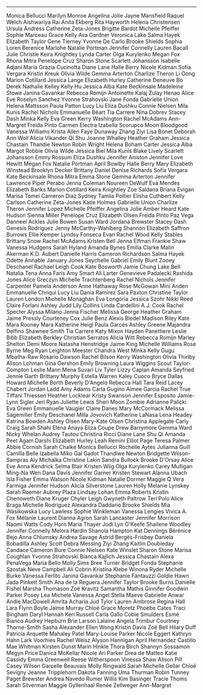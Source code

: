 ---
Monica Bellucci
Marilyn Monroe
Angelina Jolie
Jayne Mansfield
Raquel Welch
Aishwariya Rai
Anita Ekberg
Rita Hayworth
Helena Christensen
Ursula Andress
Catherine Zeta-Jones
Brigitte Bardot
Michelle Pfeiffer
Sophie Marceau
Grace Kelly
Ava Gardner
Veronica Lake
Salma Hayek
Elizabeth Taylor
Gene Tierney
Yvonne De Carlo
Brooke Shields
Sophia Loren
Berenice Marlohe
Natalie Portman
Jennifer Connelly
Lauren Bacall
Julie Christie
Keira Knightley
Lynda Carter
Olga Kurylenko
Megan Fox
Rhona Mitra
Penelope Cruz
Sharon Stone
Scarlett Johansson
Isabelle Adjani
Maria Grazia Cucinotta
Diane Lane
Halle Berry
Nicole Kidman
Sofia Vergara
Kristin Kreuk
Olivia Wilde
Gemma Arterton
Charlize Theron
Li Gong
Marion Cotillard
Jessica Lange
Elizabeth Hurley
Catherine Deneuve
Bo Derek
Nathalie Kelley
Kelly Hu
Jessica Alba
Kate Beckinsale
Madeleine Stowe
Janina Gavankar
Rebecca Romijn
Antoinette Kalaj
Zulay Henao
Alice Eve
Roselyn Sanchez
Yvonne Strahovski
Jane Fonda
Gabrielle Union
Helena Mattsson
Paula Patton
Lucy Liu
Eliza Dushku
Connie Nielsen
Mila Kunis
Rachel Nichols
Emmanuelle Béart
Tia Carrere
Nina Dobrev
Stacey Dash
Minka Kelly
Eva Green
Kerry Washington
Rachel McAdams
Ann-Margret
Freida Pinto
Carmen Electra
Izabella Scorupco
Moon Bloodgood
Vanessa Williams
Krista Allen
Faye Dunaway
Zhang Ziyi
Lisa Bonet
Deborah Ann Woll
Alicia Vikander
Qi Shu
Joanne Whalley
Heather Graham
Jessica Chastain
Thandie Newton
Robin Wright
Helena Boham Carter
Jessica Alba
Margot Robbie
Olivia Wilde
Jessica Biel
Mila Kunis
Blake Lively
Scarlett Johansson
Emmy Rossum
Eliza Dushku
Jennifer Aniston
Jennifer Love Hewitt
Megan Fox
Natalie Portman
April Bowlby
Halle Berry
Mary Elizabeth Winstead
Brooklyn Decker
Brittany Daniel
Denise Richards
Sofía Vergara
Kate Beckinsale
Rhona Mitra
Emma Stone
Gemma Arterton
Jennifer Lawrence
Piper Perabo
Jenna Coleman
Noureen DeWulf
Eva Mendes
Elizabeth Banks
Marion Cotillard
Keira Knightley
Zoe Saldana
Briana Evigan
Marisa Tomei
Cameron Diaz
Sydney Tamiia Poitier
Elisha Cuthbert
Kelly Carlson
Catherine Zeta-Jones
Katie Holmes
Gabrielle Union
Charlize Theron
Jennifer Lopez
Michelle Pfeiffer
Angelina Jolie
Amber Heard
Kate Hudson
Sienna Miller
Penélope Cruz
Elizabeth Olsen
Freida Pinto
Paz Vega
Danneel Ackles
Julie Bowen
Susan Ward
Jordana Brewster
Stacey Dash
Genesis Rodriguez
Jenny McCarthy-Wahlberg
Shannon Elizabeth
Saffron Burrows
Ellie Kemper
Lyndsy Fonseca
Evan Rachel Wood
Kelly Stables
Brittany Snow
Rachel McAdams
Kristen Bell
Jenna Elfman
Frankie Shaw
Vanessa Hudgens
Sarah Hyland
Amanda Bynes
Emilia Clarke
Malin Akerman
K.D. Aubert
Danielle Harris
Cameron Richardson
Salma Hayek
Odette Annable
January Jones
Seychelle Gabriel
Emily Blunt
Zooey Deschanel
Rachael Leigh Cook
Kate Bosworth
Jamie Chung
Lake Bell
Natalia Tena
Anna Faris
Amy Smart
Ali Larter
Genevieve Padalecki
Rashida Jones
Alice Greczyn
Michelle Trachtenberg
Rachel Nichols
Jennifer Carpenter
Pamela Anderson
Anne Hathaway
Rose McGowan
Mini Anden
Emmanuelle Chriqui
Lucy Liu
Dania Ramirez
Sara Paxton
Christine Taylor
Lauren London
Michelle Monaghan
Eva Longoria
Jessica Szohr
Nikki Reed
Claire Forlani
Ashley Judd
Lily Collins
Linda Cardellini
A.J. Cook
Rachel Specter
Alyssa Milano
Jenna Fischer
Melissa George
Heather Graham
Jaime Pressly
Courteney Cox
Julie Benz
Alexis Bledel
Madison Riley
Kate Mara
Rooney Mara
Katherine Heigl
Paula Garcés
Ashley Greene
Majandra Delfino
Shawnee Smith
Tia Carrere
Katy Mixon
Hayden Panettiere
Leslie Bibb
Elizabeth Berkley
Christian Serratos
Alicia Witt
Rebecca Romijn
Marley Shelton
Demi Moore
Natasha Henstridge
Jaime King
Michelle Williams
Rose Byrne
Meg Ryan
Leighton Meester
Chandra West
Minka Kelly
Gugu Mbatha-Raw
Rosario Dawson
Rachel Bilson
Kerry Washington
Olivia Thirlby
Alison Lohman
Gina Gershon
Emily Browning
Laura Wiggins
Scout Taylor-Compton
Leslie Mann
Mena Suvari
Liv Tyler
Lizzy Caplan
Amanda Seyfried
Jennie Garth
Brittany Murphy
Estella Warren
Kaley Cuoco
Bryce Dallas Howard
Michelle Borth
Beverly D'Angelo
Rebecca Hall
Tara Reid
Lacey Chabert
Jordan Ladd
Amy Adams
Carla Gugino
Aimee Garcia
Rachel True
Tiffani Thiessen
Heather Locklear
Kristy Swanson
Jennifer Esposito
Jamie-Lynn Sigler
Jeri Ryan
Juliette Lewis
Sheri Moon Zombie
Adrianne Palicki
Eva Green
Emmanuelle Vaugier
Claire Danes
Mary McCormack
Melissa Sagemiller
Emily Deschanel
Milla Jovovich
Katherine LaNasa
Lena Headey
Katrina Bowden
Ashley Olsen
Mary-Kate Olsen
Christina Applegate
Carly Craig
Sarah Shahi
Elena Anaya
Eliza Coupe
Drew Barrymore
Gemma Ward
Nicky Whelan
Audrey Tautou
Christina Ricci
Diane Lane
Shu Qi
Amanda Peet
Agam Darshi
Elizabeth Hurley
Leah Remini
Elliot Page
Teresa Palmer
Abbie Cornish
Sarah Chalke
Monica Bellucci
Rochelle Aytes
Julianna Guill
Camilla Belle
Izabella Miko
Gal Gadot
Thandiwe Newton
Bridgette Wilson-Sampras
Aly Michalka
Christine Lakin
Sandra Bullock
Brooke D'Orsay
Alice Eve
Anna Kendrick
Selma Blair
Kristen Wiig
Olga Kurylenko
Carey Mulligan
Ming-Na Wen
Dana Davis
Jennifer Garner
Kristen Stewart
Alanna Ubach
Isla Fisher
Emma Watson
Nicole Kidman
Natalie Dormer
Maggie Q
Vera Farmiga
Jennifer Hudson
Alicia Silverstone
Lauren Holly
Melanie Lynskey
Sarah Roemer
Aubrey Plaza
Lindsay Lohan
Emma Roberts
Kristin Chenoweth
Diane Kruger
Chyler Leigh
Gwyneth Paltrow
Teri Polo
Alice Braga
Michelle Rodriguez
Alexandra Daddario
Brooke Shields
Mia Wasikowska
Lucy Lawless
Sophie Winkleman
Vanessa Lengies
Vivica A. Fox
Mélanie Laurent
Dianna Agron
Sarah Lancaster
Jennifer Morrison
Naomi Watts
Cody Horn
Maria Thayer
Jodi Lyn O'Keefe
Shailene Woodley
Jennifer Connelly
Melora Hardin
Shanola Hampton
Kat Dennings
Bérénice Bejo
Anna Chlumsky
Andrea Savage
Astrid Bergès-Frisbey
Daniela Bobadilla
Ashley Scott
Debra Messing
Ziyi Zhang
Kaitlin Doubleday
Candace Cameron Bure
Connie Nielsen
Kate Winslet
Sharon Stone
Marisa Coughlan
Yvonne Strahovski
Bianca Kajlich
Jessica Chastain
Alexa PenaVega
Maria Bello
Molly Sims
Bree Turner
Bridget Fonda
Stephanie Szostak
Neve Campbell
Ali Cobrin
Kristina Klebe
Winona Ryder
Michelle Burke
Vanessa Ferlito
Janina Gavankar
Stephanie Fantauzzi
Goldie Hawn
Jada Pinkett Smith
Ana de la Reguera
Jennifer Taylor
Brooke Burns
Danielle Fishel
Marsha Thomason
Zoë Kravitz
Samantha Mathis
Ginnifer Goodwin
Parker Posey
Lea Michele
Vanessa Angel
Stella Maeve
Gabrielle Anwar
Andie MacDowell
Amrita Acharia
Jud Tylor
Lauren Ambrose
Regina Hall
Lara Flynn Boyle
Jaime Murray
Chloë Grace Moretz
Phoebe Cates
Traci Bingham
Daryl Hannah
Keri Russell
Carla Gallo
Cobie Smulders
Esmé Bianco
Audrey Hepburn
Brie Larson
Lalaine
Angela Trimbur
Courtney Thorne-Smith
Sasha Alexander
Ellen Wong
Kristin Davis
Zoë Bell
Hilary Duff
Patricia Arquette
Mahaley Patel
Mary-Louise Parker
Nicole Eggert
Kathryn Hahn
Lark Voorhies
Rachel Weisz
Alyson Hannigan
April Hernandez Castillo
Mae Whitman
Kirsten Dunst
Marin Hinkle
Thora Birch
Shannyn Sossamon
Megyn Price
Danica McKellar
Nicole Ari Parker
Drea de Matteo
Katie Cassidy
Emma Greenwell
Reese Witherspoon
Vinessa Shaw
Alison Pill
Casey Wilson
Garcelle Beauvais
Molly Ringwald
Sarah Michelle Gellar
Chloë Sevigny
Jeanne Tripplehorn
Dakota Fanning
Uma Thurman
Robin Tunney
Paget Brewster
Andrea Navedo
Rumer Willis
Kim Basinger
Tracie Thoms
Sarah Silverman
Maggie Gyllenhaal
Renée Zellweger
Ann-Margret
